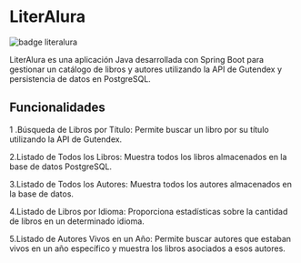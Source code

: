 <h1> LiterAlura </h1>

![badge literalura](https://github.com/user-attachments/assets/2fa1635f-ed65-41bc-bbd8-b7d027ce0e91)


LiterAlura es una aplicación Java desarrollada con Spring Boot para gestionar un catálogo de libros y autores utilizando la API de Gutendex y persistencia de datos en PostgreSQL.

<h2> Funcionalidades </h2>
1 .Búsqueda de Libros por Título: Permite buscar un libro por su título utilizando la API de Gutendex.

2.Listado de Todos los Libros: Muestra todos los libros almacenados en la base de datos PostgreSQL.

3.Listado de Todos los Autores: Muestra todos los autores almacenados en la base de datos.

4.Listado de Libros por Idioma: Proporciona estadísticas sobre la cantidad de libros en un determinado idioma.

5.Listado de Autores Vivos en un Año: Permite buscar autores que estaban vivos en un año específico y muestra los libros asociados a esos autores.

